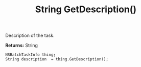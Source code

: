 ﻿---
uid: crmscript_ref_NSBatchTaskInfo_GetDescription
title: String GetDescription()
intellisense: NSBatchTaskInfo.GetDescription
keywords: NSBatchTaskInfo, GetDescription
so.topic: reference
---

Description of the task.

**Returns:** String


```crmscript
NSBatchTaskInfo thing;
String description  = thing.GetDescription();
```


